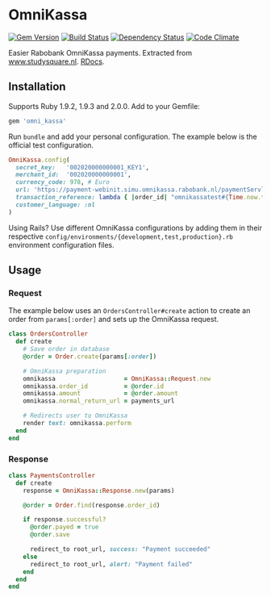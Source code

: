 # OmniKassa 
[![Gem Version](https://badge.fury.io/rb/omni_kassa.png)][gem]
[![Build Status](https://secure.travis-ci.org/pepijn/omni_kassa.png?branch=master)](https://travis-ci.org/pepijn/omni_kassa) 
[![Dependency Status](https://gemnasium.com/pepijn/omni_kassa.png)](https://gemnasium.com/pepijn/omni_kassa) 
[![Code Climate](https://codeclimate.com/github/pepijn/omni_kassa.png)](https://codeclimate.com/github/pepijn/omni_kassa)

Easier Rabobank OmniKassa payments. Extracted from www.studysquare.nl. [RDocs](http://rdoc.info/projects/pepijn/omni_kassa).

[gem]: https://rubygems.org/gems/omni_kassa

Installation
------------

Supports Ruby 1.9.2, 1.9.3 and 2.0.0. Add to your Gemfile:

```ruby
gem 'omni_kassa'
```

Run `bundle` and add your personal configuration. The example below is the official test configuration.

```ruby
OmniKassa.config(
  secret_key:   '002020000000001_KEY1',
  merchant_id:  '002020000000001',
  currency_code: 978, # Euro
  url: 'https://payment-webinit.simu.omnikassa.rabobank.nl/paymentServlet',
  transaction_reference: lambda { |order_id| "omnikassatest#{Time.now.to_i}" },
  customer_language: :nl
)
```

Using Rails? Use different OmniKassa configurations by adding them in their respective `config/environments/{development,test,production}.rb` environment configuration files.

Usage
-----

### Request

The example below uses an `OrdersController#create` action to create an order from `params[:order]` and sets up the OmniKassa request.

```ruby
class OrdersController
  def create
    # Save order in database
    @order = Order.create(params[:order])

    # OmniKassa preparation
    omnikassa                   = OmniKassa::Request.new
    omnikassa.order_id          = @order.id
    omnikassa.amount            = @order.amount
    omnikassa.normal_return_url = payments_url

    # Redirects user to OmniKassa
    render text: omnikassa.perform
  end
end
```

### Response

```ruby
class PaymentsController
  def create
    response = OmniKassa::Response.new(params)

    @order = Order.find(response.order_id)

    if response.successful?
      @order.payed = true
      @order.save

      redirect_to root_url, success: "Payment succeeded"
    else
      redirect_to root_url, alert: "Payment failed"
    end
  end
end
```
